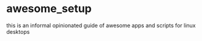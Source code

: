 # awesome_setup
this is an informal opinionated guide of awesome apps and scripts for linux desktops
